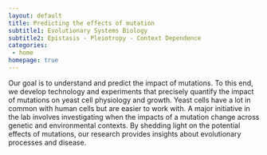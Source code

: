```yaml
---
layout: default
title: Predicting the effects of mutation
subtitle1: Evolutionary Systems Biology
subtitle2: Epistasis - Pleiotropy - Context Dependence
categories:
 - home
homepage: true
---
```

Our goal is to understand and predict the impact of mutations. To this end, we develop technology and experiments that precisely quantify the impact of mutations on yeast cell physiology and growth. Yeast cells have a lot in common with human cells but are easier to work with. A major initiative in the lab involves investigating when the impacts of a mutation change across genetic and environmental contexts. By shedding light on the potential effects of mutations, our research provides insights about evolutionary processes and disease.